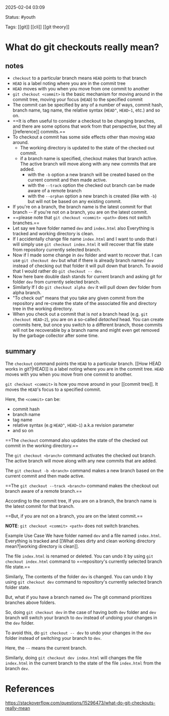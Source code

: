 2025-02-04 03:09

Status:  #youth

Tags: [[git]] [[cli]] [[git theory]]

# What do git checkouts really mean?
## notes
- `checkout` to a particular branch means `HEAD` points to that branch
- `HEAD` is a label noting where you are in the commit tree
- `HEAD` moves with you when you move from one commit to another
- `git checkout <commit>` is the basic mechanism for moving around in the commit tree, moving your focus (`HEAD`) to the specified commit
- The commit can be specified by any of a number of ways, commit hash, branch name, tag name, the relative syntax (`HEAD^`, `HEAD~1`, etc.) and so on.
- ==It is often useful to consider a checkout to be changing branches, and there are some options that work from that perspective, but they all [[reference]] commits.==
- To checkout a commit has some side effects other than moving `HEAD` around.
	- The working directory is updated to the state of the checked out commit.
	- if a branch name is specified, checkout makes that branch active. The active branch will move along with any new commits that are added.
	    - with the `-b` option a new branch will be created based on the current commit and then made active.
	    - with the `--track` option the checked out branch can be made aware of a remote branch
	    - with the `--orphan` option a new branch is created (like with `-b`) but will not be based on any existing commit.
- If you're on a branch, the branch name is the latest commit for that branch -- if you're not on a branch, you are on the latest commit.
- ==please note that `git checkout <commit> <path>` does not switch branches.==
- Let say we have folder named `dev` and `index.html` also Everything is tracked and working directory is clean.
- If I accidentally change file name `index.html` and I want to undo that i will simply use `git checkout index.html` it will recover that file state from repository currently selected branch.
- Now if I made some change in `dev` folder and want to recover that. I can use `git checkout dev` but what if there is already branch named `dev` instead of checking out that folder it will pull down that branch. To avoid that I would rather do `git checkout -- dev`.
- Now here bare double dash stands for current branch and asking git for folder `dev` from currently selected branch.
- Similarly If I do `git checkout alpha dev` it will pull down dev folder from alpha branch.
- "To check out" means that you take any given commit from the repository and re-create the state of the associated file and directory tree in the working directory.
- When you check out a commit that is _not_ a branch head (e.g. `git checkout HEAD~2`), you are on a so-called _detached_ head. You can create commits here, but once you switch to a different branch, those commits will not be recoverable by a branch name and might even get removed by the garbage collector after some time.

## summary
The `checkout` command points the `HEAD` to a particular branch. [[How HEAD works in git?|HEAD]] is a label noting where you are in the commit tree. `HEAD` moves with you when you move from one commit to another.

`git checkout <commit>` is how you move around in your [[commit tree]]. It moves the `HEAD`'s focus to a specified commit.

Here, the `<commit>` can be:
- commit hash
- branch name
- tag name
- relative syntax (e.g `HEAD^`, `HEAD~1`) a.k.a revision parameter
- and so on

==The `checkout` command also updates the state of the checked out commit in the working directory.==

The `git checkout <branch>` command activates the checked out branch. The active branch will move along with any new commits that are added.

The `git checkout -b <branch>` command makes a new branch based on the current commit and then made active.

==The `git checkout --track <branch>` command makes the checkout out branch aware of a remote branch.==

According to the commit tree,
If you are on a branch, the branch name is the latest commit for that branch.

==But, if you are not on a branch, you are on the latest commit.==

**NOTE**: `git checkout <commit> <path>` does not switch branches.

Example Use Case
We have folder named `dev` and a file named `index.html`.
Everything is tracked and [[What does dirty and clean working directory mean?|working directory is clean]].

The file `index.html` is renamed or deleted.
You can undo it by using `git checkout index.html` command to ==repository's currently selected branch file state.==

Similarly, The contents of the folder `dev` is changed.
You can undo it by using `git checkout dev` command to repository's currently selected branch folder state.

But, what if you have a branch named `dev`
The git command prioritizes branches above folders.

So, doing `git checkout dev` in the case of having both `dev` folder and `dev` branch will switch your branch to `dev` instead of undoing your changes in the `dev` folder.

To avoid this, do `git checkout -- dev` to undo your changes in the `dev` folder instead of switching your branch to `dev`.

Here, the `--` means the current branch.

Similarly, doing `git checkout dev index.html` will changes the file `index.html` in the current branch to the state of the file `index.html` from the branch `dev`.


# References
https://stackoverflow.com/questions/15296473/what-do-git-checkouts-really-mean